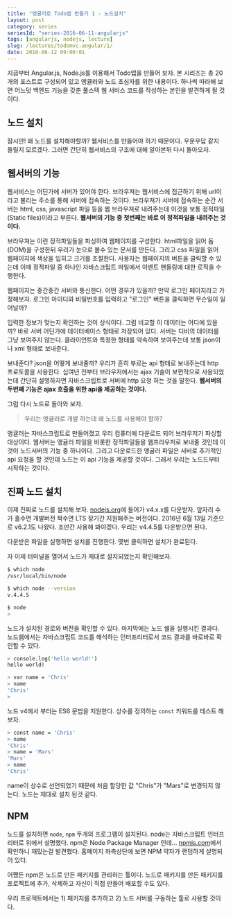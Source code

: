 ```yaml
---
title: "앵귤러로 Todo앱 만들기 1 - 노드설치"
layout: post
category: series
seriesId: "series-2016-06-11-angularjs"
tags: [angularjs, nodejs, lecture]
slug: /lectures/todomvc-angular/1/
date: 2016-06-12 09:00:01
---
```


지금부터 Angular.js, Node.js를 이용해서 Todo앱을 만들어 보자.
본 시리즈는 총 20개의 포스트로 구성되어 있고 앵귤러와 노드 초심자를 위한 내용이다.
하나씩 따라해 보면 어느덧 백엔드 기능을 갖춘 풀스텍 웹 서비스 코드를 작성하는 본인을 발견하게 될 것이다.

## 노드 설치

잠시만!
왜 노드를 설치해야할까?
웹서비스를 만들어야 하기 때문이다.
우문우답 같지 들릴지 모르겠다.
그러면 간단히 웹서비스의 구조에 대해 알아본뒤 다시 돌아오자.

## 웹서버의 기능

웹서비스는 어딘가에 서버가 있어야 한다.
브라우져는 웹서비스에 접근하기 위해 url이라고 불리는 주소를 통해 서버에 접속하는 것이다.
브라우져가 서버에 접속하는 순간 서버는 html, css, javascript 파일 등을 웹 브라우져로 내려주는데
이것을 보통 정적파일(Static files)이라고 부른다.
**웹서버의 기능 중 첫번째는 바로 이 정적파일을 내려주는 것이다.**

브라우져는 이런 정적파일들을 파싱하여 웹페이지를 구성한다.
html파일을 읽어 돔(DOM)을 구성한뒤 우리가 눈으로 볼수 있는 문서를 만든다.
그리고 css 파일을 읽어 웹페이지에 색상을 입히고 크기를 조절한다.
사용자는 웹페이지의 버튼을 클릭할 수 있는데 이때 정적파일 중 하나인 자바스크립트 파일에서 이벤트 핸들링에 대한 로직을 수행한다.

웹페이지는 중간중간 서버와 통신한다.
어떤 경우가 있을까? 만약 로그인 페이지라고 가정해보자.
로그인 아이디와 비밀번호를 입력하고 "로그인" 버튼을 클릭하면 무슨일이 일어날까?

입력한 정보가 맞는지 확인하는 것이 상식이다.
그럼 비교할 이 데이터는 어디에 있을까? 바로 서버 어딘가에 데이터베이스 형태로 저장되어 있다.
서버는 디비의 데이터를 그냥 보여주지 않는다.
클라이언트와 특정한 형태를 약속하여 보여주는데 보통 json이나 xml 형태로 보내준다.

보내준다?
json을 어떻게 보내줄까?
우리가 흔히 부르는 api 형태로 보내주는데 http 프로토콜을 사용한다.
십여년 전부터 브라우저에서는 ajax 기술이 보편적으로 사용되었는데 간단히 설명하자면 자바스크립트로 서버에 http 요청 하는 것을 말한다.
**웹서버의 두번째 기능은 ajax 호출을 위한 api을 제공하는 것이다.**

그럼 다시 노드로 돌아와 보자.

> 우리는 앵귤러로 개발 하는데 왜 노드를 사용해야 할까?

앵귤러는 자바스크립트로 만들어졌고 우리 컴퓨터에 다운로드 되어 브라우저가 파싱할 대상이다.
웹서버는 앵귤러 파일을 비롯한 정적파일들을 웹프라우저로 보내줄 것인데 이것이 노드서버의 기능 중 하나이다.
그리고 다운로드한 앵귤러 파일은 서버로 추가적인 api 요청을 할 것인데 노드는 이 api 기능을 제공할 것이다.
그래서 우리는 노드드부터 시작하는 것이다.

## 진짜 노드 설치

이제 진짜로 노드를 설치해 보자.
[nodejs.org](https://nodejs.org)에 들어가 v4.x.x를 다운받자.
앞자리 수가 홀수면 개발버전 짝수면 LTS 장기간 지원해주는 버전이다.
2016년 6월 13일 기준으로 v6.2.1도 나왔다. 조만간 사용해 봐야겠다.
우리는 v4.4.5를 다운받으면 된다.

다운받은 파일을 실행하면 설치를 진행한다. 몇번 클릭하면 설치가 완료된다.

자 이제 터미널을 열어서 노드가 제대로 설치되었는지 확인해보자.

```bash
$ which node
/usr/local/bin/node

$ which node --version
v.4.4.5

$ node
>
```

노드가 설치된 경로와 버전을 확인할 수 있다. 마지막에는 노드 쉘을 실행시킨 결과다.
노드쉡에서는 자바스크립트 코드를 해석하는 인터프리터로서 코드 결과를 바로바로 확인할 수 있다.

```bash
> console.log('hello world!')
hello world!

> var name = 'Chris'
> name
'Chris'
>
```

노드 v4에서 부터는 ES6 문법을 지원한다.
상수를 정의하는 `const` 키워드를 테스트 해보자.

```bash
> const name = 'Chris'
> name
'Chris'
> name = 'Mars'
'Mars'
> name
'Chris'
```

name이 상수로 선언되었기 때문에 처음 할당한 값 "Chris"가 "Mars"로 변경되지 않는다.
노드는 제대로 설치 된것 같다.

## NPM

노드를 설치하면 `node`, `npm` 두개의 프로그램이 설치된다.
node는 자바스크립트 인터프리터로 위에서 설명했다.
npm은 Node Package Manager 인데... [npmjs.com](https://www.npmjs.com)에서 확인하니 재밌는걸 발견했다.
홈페이지 좌측상단에 보면 NPM 약자가 랜덤하게 설명되어 있다.

어쨌든 npm은 노드로 만든 패키지를 관리하는 툴이다.
노드로 패키지를 만든 패키지를 프로젝트에 추가, 삭제하고 자신이 직접 만들어 배포할 수도 있다.

우리 프로젝트에서는 1) 패키지를 추가하고 2) 노드 서버를 구동하는 툴로 사용할 것이다.
